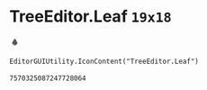 # TreeEditor.Leaf `19x18`
<img src="/img/TreeEditor.Leaf.png" width=19 height=18>

``` CSharp
EditorGUIUtility.IconContent("TreeEditor.Leaf")
```
```
7570325087247728064
```
